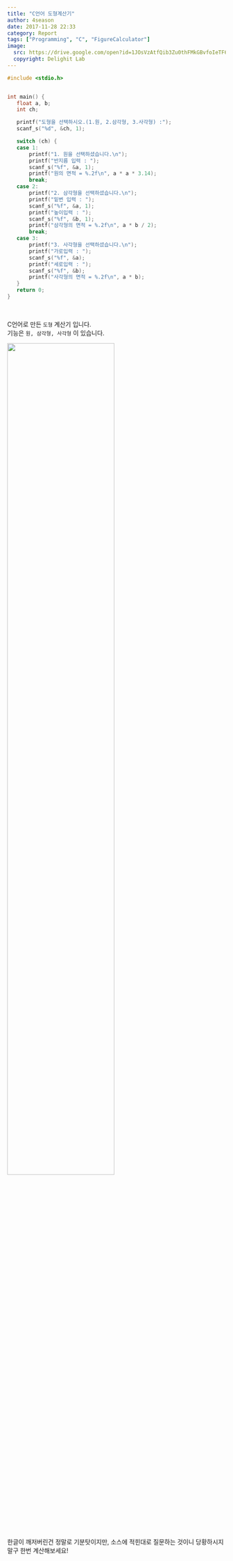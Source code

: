 ```yaml
---
title: "C언어 도형계산기"
author: 4season
date: 2017-11-28 22:33
category: Report
tags: ["Programming", "C", "FigureCalculator"]
image:
  src: https://drive.google.com/open?id=1JOsVzAtfQib3Zu0thFMkGBvfoIeTF6bR
  copyright: Delighit Lab
---
```

 ```c
#include <stdio.h>


int main() {
	float a, b;
	int ch;

	printf("도형을 선택하시오.(1.원, 2.삼각형, 3.사각형) :");
	scanf_s("%d", &ch, 1);

	switch (ch) {
	case 1:
		printf("1. 원을 선택하셨습니다.\n");
		printf("반지름 입력 : ");
		scanf_s("%f", &a, 1);
		printf("원의 면적 = %.2f\n", a * a * 3.14);
		break;
	case 2:
		printf("2. 삼각형을 선택하셨습니다.\n");
		printf("밑변 입력 : ");
		scanf_s("%f", &a, 1);
		printf("높이입력 : ");
		scanf_s("%f", &b, 1);
		printf("삼각형의 면적 = %.2f\n", a * b / 2);
		break;
	case 3:
		printf("3. 사각형을 선택하셨습니다.\n");
		printf("가로입력 : ");
		scanf_s("%f", &a);
		printf("세로입력 : ");
		scanf_s("%f", &b);
		printf("사각형의 면적 = %.2f\n", a * b);
	}
	return 0;
}
```
<br>

C언어로 만든 `도형` 계산기 입니다. <br>
기능은 `원, 삼각형, 사각형` 이 있습니다. <br>

<img scr="https://drive.google.com/open?id=18b4s2Mywj9StUcyDPIeU_nCd7lzAostM" width="70%"> <br>
<img src="https://drive.google.com/open?id=1JOsVzAtfQib3Zu0thFMkGBvfoIeTF6bR" width="70%"> <br>

한글이 깨저버린건 정말로 기분탓이지만, 소스에 적힌대로 질문하는 것이니 당황하시지말구 한번 계산해보세요!
